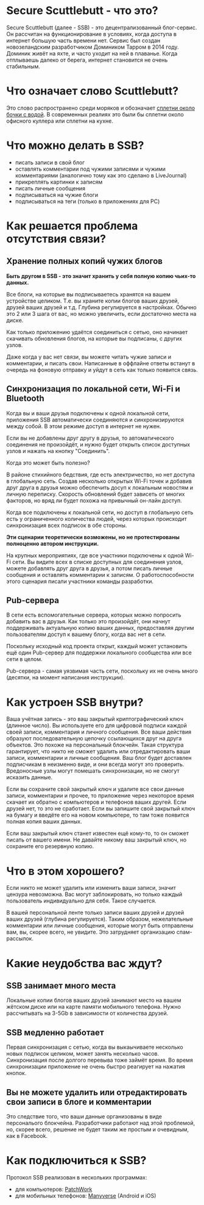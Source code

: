 
# Secure Scuttlebutt - что это?

Secure Scuttlebutt (далее - SSB) - это децентрализованный блог-сервис. Он рассчитан на функционирование в условиях, когда доступа в интернет большую часть времени нет. Сервис был создан новозеландским разработчиком Домиником Тарром в 2014 году. Доминик живёт на яхте, и часто уходит на ней в плаванье. Когда отплываешь далеко от берега, интернет становится не очень стабильным.

# Что означает слово Scuttlebutt?

Это слово распространено среди моряков и обозначает [сплетни около бочки с водой](https://en.wikipedia.org/wiki/Scuttlebutt). В современных реалиях это были бы сплетни около офисного куллера или сплетни на кухне.

# Что можно делать в SSB?

- писать записи в свой блог
- оставлять комментарии под чужими записями и чужими комментариями (аналогично тому как это сделано в LiveJournal)
- прикреплять картинки к записям
- писать личные сообщения
- подписываться на чужие блоги
- подписываться на теги (только в приложениях для PC)

# Как решается проблема отсутствия связи?

## Хранение полных копий чужих блогов

**Быть другом в SSB - это значит хранить у себя полную копию чьих-то данных.**

Все блоги, на которые вы подписываетесь хранятся на вашем устройстве целиком. Т.е. вы храните копии блогов ваших друзей, друзей ваших друзей и т.д. Глубина регулируется в настройках. Обычно это 2 или 3 шага от вас, но можно увеличить, если достаточно места на диске.

Как только приложению удаётся соединиться с сетью, оно начинает скачивать обновления блогов, на которые вы подписаны, с других узлов.

Даже когда у вас нет связи, вы можете читать чужие записи и комментарии, и писать свои. Написанные в оффлайне ответы встанут в очередь на фоновую отправку и уйдут в сеть как только появится связь.

## Синхронизация по локальной сети, Wi-Fi и Bluetooth

Когда вы и ваши друзья подключены к одной локальной сети, приложения SSB автоматически соединяются и синхронизируются между собой. В этом режиме доступ в интернет не нужен.

Если вы не добавлены друг другу в друзья, то автоматического соединения не произойдёт, и нужно будет открыть список доступных узлов и нажать на кнопку "Соединить".

Когда это может быть полезно?

В районе стихийного бедствия, где есть электричество, но нет доступа в глобальную сеть. Создав несколько открытых Wi-Fi точек и добавив друг друга в друзья можно обеспечить досуп к локальным новостям и личную переписку. Скорость обновлений будет зависеть от многих факторов, но вряд ли будет похожа на привычный он-лайн доступ.

Когда все подключены к локальной сети, но доступ в глобальную сеть есть у ограниченного количества людей, через которых происходит синхронизация всех подписок в обе стороны.

**Эти сценарии теоретически возможены, но не протестированы полноценно автором инструкции.**

На крупных мероприятиях, где все участники подключены к одной Wi-Fi сети. Вы видите всех в списке доступных для соединения узлов, можете добавлять друг друга в друзья, а потом писать личные сообщения и оставлять комментарии к записям. О работоспособности этого сценария писали участники команды разработки.

## Pub-сервера

В сети есть вспомогательные сервера, которых можно попросить добавить вас в друзья. Как только это произойдёт, они начнут поддерживать актуальную копию ваших данных, предоставляя другим пользователям доступ к вашему блогу, когда вас нет в сети.

Поскольку исходный код проекта открыт, каждый может установить ещё один Pub-сервер для поддержки локального сообщества или все сети в целом.

Pub-сервера - самая уязвимая часть сети, поскольку их не очень много (десятки, на момент написания инструкции).

# Как устроен SSB внутри?

Ваша учётная запись - это ваш закрытый криптографический ключ (длинное число). Вы используете его для цифровой подписи каждой своей записи, комментария и личного сообщения. Все ваши действия образуют последовательную цепочку ссылающихся друг на друга объектов. Это похоже на персональный блокчейн. Такая структура гарантирует, что никто не сможет удалить или отредактировать ваши записи, комментарии и личные сообщения. Ваш блог будет доставлен подписчикам в неизменно виде, и они всегда могут это проверить. Вредоносные узлы могут помешать синхронизации, но не смогут исказить данные.

Если вы сохраните свой закрытый ключ и удалите все свои данные записи, комментарии и прочее, то приложение через некоторое время скачает их обратно с компьютеров и телефонов ваших другей. Если друзей нет, то это не сработает. Если вы запишите свой закрытый ключ на бумагу и введёте его на новом компьютере, то там тоже появится полная копия ваших данных.

Если ваш закрытый ключ станет известен ещё кому-то, то он сможет писать от вашего имени. Не давайте никому ваш закрытый ключ, но сохраните его резервную копию.

# Что в этом хорошего?

Если никто не может удалить или изменить ваши записи, значит цензура невозможна. Вас могут заблокировать, но только каждый пользователь индивидуально для себя. Такое случается.

В вашей персональной ленте только записи ваших друзей и друзей ваших друзей (глубина регулируется). Таким образом, нежелательные комментарии или личные сообщения, которые могут быть отправлены вам, вы, скорее всего, не увидите. Это затрудняет организацию спам-рассылок.

# Какие неудобства вас ждут?

## SSB занимает много места

Локальные копии блогов ваших друзей занимают место на вашем жётском диске или на карте памяти мобильного телефона. Нужно рассчитывать на 3-5Gb в зависимости от количества друзей.

## SSB медленно работает

Первая синхронизация с сетью, когда вы выкаычиваете несколько новых подписок целиком, может занять несколько часов. Синхронизация после долгого перевыва тоже займёт время. Во время синхронизации приложение не очень быстро реагирует на нажатия кнопок.

## Вы не можете удалить или отредактировать свои записи в блоге и комментарии

Это следствие того, что ваши данные организованы в виде персональого блокчейна. Разработчики работают над этой проблемой, но, скорее всего, решение не будет таким же простым и очевидным, как в Facebook.

# Как подключиться к SSB?

Протокол SSB реализован в нескольких программах:

- для компьютеров: [PatchWork](./patchwork.md)
- для мобильных телефонов: [Manyverse](./manyverse.md) (Android и iOS)

















